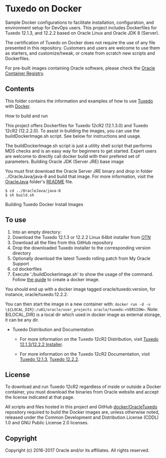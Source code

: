 Tuxedo on Docker
===============
Sample Docker configurations to facilitate installation, configuration, and environment setup for DevOps users. This project includes Dockerfiles for Tuxedo 12.1.3, and 12.2.2 based on Oracle Linux and Oracle JDK 8 (Server).

The certification of Tuxedo on Docker does not require the use of any file presented in this repository. Customers and users are welcome to use them as starters, and customize/tweak, or create from scratch new scripts and Dockerfiles.

For pre-built images containing Oracle software, please check the [Oracle Container Registry](https://container-registry.oracle.com/).

## Contents
This folder contains the information and examples of how to use [Tuxedo](http://oracle.com/tuxedo) with [Docker](https://www.docker.com/).

How to build and run

This project offers Dockerfiles for Tuxedo 12cR2 (12.1.3.0) and Tuxedo 12cR2 (12.2.2.0). To assist in building the images, you can use the buildDockerImage.sh script. See below for instructions and usage.

The buildDockerImage.sh script is just a utility shell script that performs MD5 checks and is an easy way for beginners to get started. Expert users are welcome to directly call docker build with their prefered set of parameters.
Building Oracle JDK (Server JRE) base image

You must first download the Oracle Server JRE binary and drop in folder ../OracleJava/java-8 and build that image. For more information, visit the [OracleJava](https://github.com/oracle/docker-images/blob/master/OracleJava) folder's [README](https://github.com/oracle/docker-images/blob/master/OracleJava/README.md) file.

    $ cd ../OracleJava/java-8
    $ sh build.sh

Building Tuxedo Docker Install Images
## To use
1. Into an empty directory:
  1. Download the Tuxedo 12.1.3 or 12.2.2 Linux 64bit installer from [OTN](http://www.oracle.com/technetwork/middleware/tuxedo/downloads/index.html)
  2. Download all the files from this GitHub repository
  3. Drop the downloaded Tuxedo installer to the corresponding version directory
  4. Optionally download the latest Tuxedo rolling patch from My Oracle Support
2. cd dockerfiles
3. Execute './buildDockerImage.sh' to show the usage of the command. Follow [the guide](./dockerfiles/README.md) to create a docker image.

You should end up with a docker image tagged oracle/tuxedo:version, for instance, oracle/tuxedo:12.2.2.

You can then start the image in a new container with: ``docker run -d -v \${LOCAL_DIR}:/u01/oracle/user_projects oracle/tuxedo:<VERSION>``.
Note: \${LOCAL_DIR} is a local dir which used in docker image as external storage, it can be any dir.


 * Tuxedo Distribution and Documentation
   - For more information on the Tuxedo 12cR2 Distribution, visit [Tuxedo 12.1.3/12.2.2 Installer](http://www.oracle.com/technetwork/middleware/tuxedo/downloads/index.html).

   - For more information on the Tuxedo 12cR2 Documentation, visit [Tuxedo 12.1.3](http://docs.oracle.com/cd/E53645_01/tuxedo/index.html), [Tuxedo 12.2.2](http://docs.oracle.com/cd/E72452_01/tuxedo/index.html).


## License
To download and run Tuxedo 12cR2 regardless of inside or outside a Docker container, you must download the binaries from Oracle website and accept the license indicated at that page.

All scripts and files hosted in this project and GitHub [docker/OracleTuxedo](./) repository required to build the Docker images are, unless otherwise noted, released under the Common Development and Distribution License (CDDL) 1.0 and GNU Public License 2.0 licenses.

## Copyright
Copyright (c) 2016-2017 Oracle and/or its affiliates. All rights reserved.

